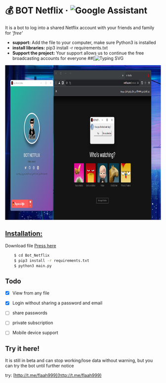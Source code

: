 # 💰 BOT Netflix &middot; ![Google Assistant](https://img.shields.io/badge/google%20assistant-4285F4?style=for-the-badge&logo=google%20assistant&logoColor=white)
It is a bot to log into a shared Netflix account with your friends and family for _'free'_
+ **support:** Add the file to your computer, make sure Python3 is installed
+ **install libraries:** pip3 install -r requirements.txt
+ **Support the project:** Your support allows us to continue the free broadcasting accounts for everyone
##[![Typing SVG](https://readme-typing-svg.herokuapp.com/?lines=Watch+Free+Netflix!;Please+put+a+star+for+us )
</p>
<p align="center">
    <img src="assets/screenshot-3.png" width="4000" height="500">
</p>

## [Installation:](assets/screenshot-5.mp4)

Download file [Press here](https://github.com/0xfff0800/Bot-Netflix/releases) 


```bash
    $ cd Bot_Netflix
    $ pip3 install -r requirements.txt
    $ python3 main.py
```

## Todo
- [x] View from any file
- [x] Login without sharing a password and email
- [ ] share passwords
- [ ] private subscription
- [ ] Mobile device support


## Try it here!
It is still in beta and can stop working/lose data without warning, but you can try the bot until further notice

try: [http://t.me/flaah999](http://t.me/flaah999) 

